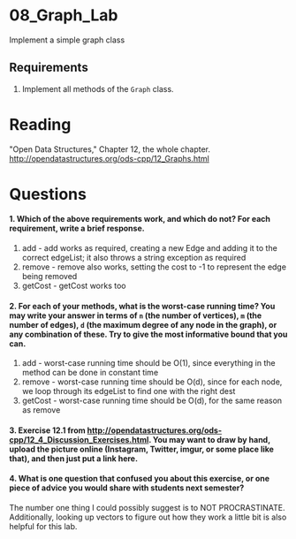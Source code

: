 08_Graph_Lab
============

Implement a simple graph class

Requirements
------------

1. Implement all methods of the `Graph` class.

Reading
=======
"Open Data Structures," Chapter 12, the whole chapter. http://opendatastructures.org/ods-cpp/12_Graphs.html

Questions
=========

#### 1. Which of the above requirements work, and which do not? For each requirement, write a brief response.

1. add - add works as required, creating a new Edge and adding it to the correct edgeList; it also throws a string exception as required
2. remove - remove also works, setting the cost to -1 to represent the edge being removed
3. getCost - getCost works too

#### 2. For each of your methods, what is the worst-case running time? You may write your answer in terms of `n` (the number of vertices), `m` (the number of edges), `d` (the maximum degree of any node in the graph), or any combination of these. Try to give the most informative bound that you can.

1. add - worst-case running time should be O(1), since everything in the method can be done in constant time
2. remove - worst-case running time should be O(d), since for each node, we loop through its edgeList to find one with the right dest
3. getCost - worst-case running time should be O(d), for the same reason as remove

#### 3. Exercise 12.1 from http://opendatastructures.org/ods-cpp/12_4_Discussion_Exercises.html. You may want to draw by hand, upload the picture online (Instagram, Twitter, imgur, or some place like that), and then just put a link here.

#### 4. What is one question that confused you about this exercise, or one piece of advice you would share with students next semester?

The number one thing I could possibly suggest is to NOT PROCRASTINATE.  Additionally, looking up vectors to figure out how they work a little bit is also helpful for this lab.